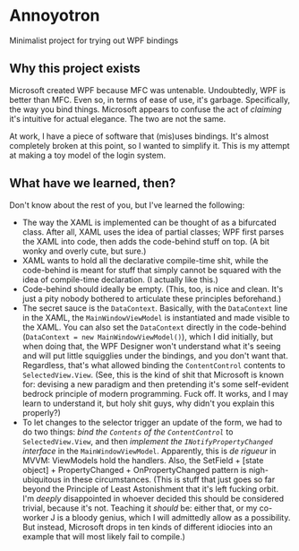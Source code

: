 # Annoyotron
Minimalist project for trying out WPF bindings

## Why this project exists
Microsoft created WPF because MFC was untenable. Undoubtedly, WPF is better than MFC. Even so, in terms of ease of use, it's garbage. Specifically, the way you bind things. Microsoft appears to confuse the act of _claiming_ it's intuitive for actual elegance. The two are not the same.

At work, I have a piece of software that (mis)uses bindings. It's almost completely broken at this point, so I wanted to simplify it. This is my attempt at making a toy model of the login system. 

## What have we learned, then?
Don't know about the rest of you, but I've learned the following:
- The way the XAML is implemented can be thought of as a bifurcated class. After all, XAML uses the idea of partial classes; WPF first parses the XAML into code, then adds the code-behind stuff on top. (A bit wonky and overly cute, but sure.)
- XAML wants to hold all the declarative compile-time shit, while the code-behind is meant for stuff that simply cannot be squared with the idea of compile-time declaration. (I actually like this.)
- Code-behind should ideally be empty. (This, too, is nice and clean. It's just a pity nobody bothered to articulate these principles beforehand.)
- The secret sauce is the `DataContext`. Basically, with the `DataContext` line in the XAML, the `MainWindowViewModel` is instantiated and made visible to the XAML. You can also set the `DataContext` directly in the code-behind (`DataContext = new MainWindowViewModel()`), which I did initially, but when doing that, the WPF Designer won't understand what it's seeing and will put little squigglies under the bindings, and you don't want that. Regardless, that's what allowed binding the `ContentControl` contents to `SelectedView.View`. (See, this is the kind of shit that Microsoft is known for: devising a new paradigm and then pretending it's some self-evident bedrock principle of modern programming. Fuck off. It works, and I may learn to understand it, but holy shit guys, why didn't you explain this properly?)
- To let changes to the selector trigger an update of the form, we had to do two things: _bind the `Contents` of the `ContentControl`_ to `SelectedView.View`, and then _implement the `INotifyPropertyChanged` interface_ in the `MainWindowViewModel`. Apparently, this is *de rigueur* in MVVM: ViewModels hold the handlers. Also, the SetField + [state object] + PropertyChanged + OnPropertyChanged pattern is nigh-ubiquitous in these circumstances. (This is stuff that just goes so far beyond the Principle of Least Astonishment that it's left fucking orbit. I'm _deeply_ disappointed in whoever decided this should be considered trivial, because it's not. Teaching it _should_ be: either that, or my co-worker J is a bloody genius, which I will admittedly allow as a possibility. But instead, Microsoft drops in ten kinds of different idiocies into an example that will most likely fail to compile.)
